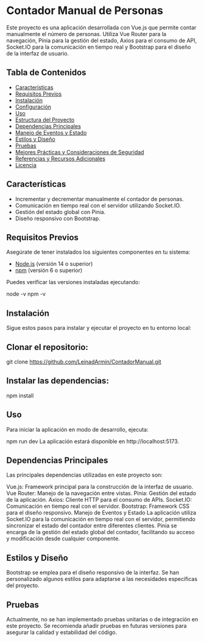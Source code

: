 # Contador Manual de Personas

Este proyecto es una aplicación desarrollada con Vue.js que permite contar manualmente el número de personas. Utiliza Vue Router para la navegación, Pinia para la gestión del estado, Axios para el consumo de API, Socket.IO para la comunicación en tiempo real y Bootstrap para el diseño de la interfaz de usuario.

## Tabla de Contenidos

- [Características](#características)
- [Requisitos Previos](#requisitos-previos)
- [Instalación](#instalación)
- [Configuración](#configuración)
- [Uso](#uso)
- [Estructura del Proyecto](#estructura-del-proyecto)
- [Dependencias Principales](#dependencias-principales)
- [Manejo de Eventos y Estado](#manejo-de-eventos-y-estado)
- [Estilos y Diseño](#estilos-y-diseño)
- [Pruebas](#pruebas)
- [Mejores Prácticas y Consideraciones de Seguridad](#mejores-prácticas-y-consideraciones-de-seguridad)
- [Referencias y Recursos Adicionales](#referencias-y-recursos-adicionales)
- [Licencia](#licencia)

## Características

- Incrementar y decrementar manualmente el contador de personas.
- Comunicación en tiempo real con el servidor utilizando Socket.IO.
- Gestión del estado global con Pinia.
- Diseño responsivo con Bootstrap.

## Requisitos Previos

Asegúrate de tener instalados los siguientes componentes en tu sistema:

- [Node.js](https://nodejs.org/es/download/) (versión 14 o superior)
- [npm](https://www.npmjs.com/get-npm) (versión 6 o superior)

Puedes verificar las versiones instaladas ejecutando:

node -v
npm -v

## Instalación
Sigue estos pasos para instalar y ejecutar el proyecto en tu entorno local:

## Clonar el repositorio:

git clone https://github.com/LeinadArmin/ContadorManual.git

## Instalar las dependencias:
npm install

## Uso
Para iniciar la aplicación en modo de desarrollo, ejecuta:

npm run dev
La aplicación estará disponible en http://localhost:5173.

## Dependencias Principales
Las principales dependencias utilizadas en este proyecto son:

Vue.js: Framework principal para la construcción de la interfaz de usuario.
Vue Router: Manejo de la navegación entre vistas.
Pinia: Gestión del estado de la aplicación.
Axios: Cliente HTTP para el consumo de APIs.
Socket.IO: Comunicación en tiempo real con el servidor.
Bootstrap: Framework CSS para el diseño responsivo.
Manejo de Eventos y Estado
La aplicación utiliza Socket.IO para la comunicación en tiempo real con el servidor, permitiendo sincronizar el estado del contador entre diferentes clientes. Pinia se encarga de la gestión del estado global del contador, facilitando su acceso y modificación desde cualquier componente.

## Estilos y Diseño
Bootstrap se emplea para el diseño responsivo de la interfaz. Se han personalizado algunos estilos para adaptarse a las necesidades específicas del proyecto.

## Pruebas
Actualmente, no se han implementado pruebas unitarias o de integración en este proyecto. Se recomienda añadir pruebas en futuras versiones para asegurar la calidad y estabilidad del código.

